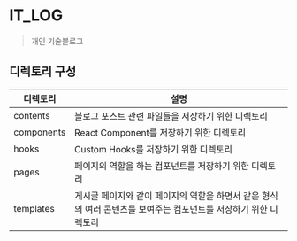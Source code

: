 # IT_LOG
> 개인 기술블로그

## 디렉토리 구성

|디렉토리|설명|
|---|---|
|contents|블로그 포스트 관련 파일들을 저장하기 위한 디렉토리|
|components|React Component를 저장하기 위한 디렉토리|
|hooks|Custom Hooks를 저장하기 위한 디렉토리|
|pages|페이지의 역할을 하는 컴포넌트를 저장하기 위한 디렉토리|
|templates|게시글 페이지와 같이 페이지의 역할을 하면서 같은 형식의 여러 콘텐츠를 보여주는 컴포넌트를 저장하기 위한 디렉토리|
